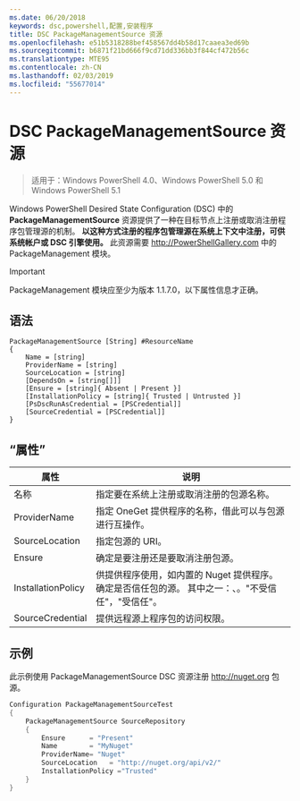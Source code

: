 ```yaml
---
ms.date: 06/20/2018
keywords: dsc,powershell,配置,安装程序
title: DSC PackageManagementSource 资源
ms.openlocfilehash: e51b5318288bef458567dd4b58d17caaea3ed69b
ms.sourcegitcommit: b6871f21bd666f9cd71dd336bb3f844cf472b56c
ms.translationtype: MTE95
ms.contentlocale: zh-CN
ms.lasthandoff: 02/03/2019
ms.locfileid: "55677014"
---
```

# <a name="dsc-packagemanagementsource-resource"></a>DSC PackageManagementSource 资源

> 适用于：Windows PowerShell 4.0、Windows PowerShell 5.0 和 Windows PowerShell 5.1

Windows PowerShell Desired State Configuration (DSC) 中的 **PackageManagementSource** 资源提供了一种在目标节点上注册或取消注册程序包管理源的机制。 **以这种方式注册的程序包管理源在系统上下文中注册，可供系统帐户或 DSC 引擎使用。** 此资源需要 http://PowerShellGallery.com 中的 PackageManagement 模块。

> [!IMPORTANT]
> PackageManagement 模块应至少为版本 1.1.7.0，以下属性信息才正确。

## <a name="syntax"></a>语法

```
PackageManagementSource [String] #ResourceName
{
    Name = [string]
    ProviderName = [string]
    SourceLocation = [string]
    [DependsOn = [string[]]]
    [Ensure = [string]{ Absent | Present }]
    [InstallationPolicy = [string]{ Trusted | Untrusted }]
    [PsDscRunAsCredential = [PSCredential]]
    [SourceCredential = [PSCredential]]
}
```

## <a name="properties"></a>“属性”

|  属性  |  说明   |
|---|---|
| 名称| 指定要在系统上注册或取消注册的包源名称。|
| ProviderName| 指定 OneGet 提供程序的名称，借此可以与包源进行互操作。|
| SourceLocation| 指定包源的 URI。|
| Ensure| 确定是要注册还是要取消注册包源。|
| InstallationPolicy| 供提供程序使用，如内置的 Nuget 提供程序。 确定是否信任包的源。 其中之一：、。"不受信任"，"受信任"。|
| SourceCredential| 提供远程源上程序包的访问权限。|

## <a name="example"></a>示例

此示例使用 PackageManagementSource DSC 资源注册 http://nuget.org 包源。

```powershell
Configuration PackageManagementSourceTest
{
    PackageManagementSource SourceRepository
    {
        Ensure      = "Present"
        Name        = "MyNuget"
        ProviderName= "Nuget"
        SourceLocation   = "http://nuget.org/api/v2/"
        InstallationPolicy ="Trusted"
    }
}
```